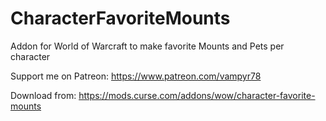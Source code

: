 # CharacterFavoriteMounts
Addon for World of Warcraft to make favorite Mounts and Pets per character

Support me on Patreon: https://www.patreon.com/vampyr78

Download from: https://mods.curse.com/addons/wow/character-favorite-mounts
